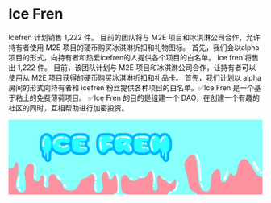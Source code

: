 # Ice Fren

Icefren 计划销售 1,222 件。 目前的团队将与 M2E 项目和冰淇淋公司合作，允许持有者使用 M2E 项目的硬币购买冰淇淋折扣和礼物图标。 首先，我们会以alpha项目的形式，向持有者和热爱icefren的人提供各个项目的白名单。 Ice fren 将售出 1,222 件。 目前，该团队计划与 M2E 项目和冰淇淋公司合作，让持有者可以使用从 M2E 项目获得的硬币购买冰淇淋折扣和礼品卡。 首先，我们计划以 alpha 房间的形式向持有者和 icefren 粉丝提供各种项目的白名单。✅Ice Fren 是一个基于粘土的免费薄荷项目。
✅Ice Fren 的目的是组建一个 DAO，在创建一个有趣的社区的同时，互相帮助进行加密投资。

![NFT](微信截图_20220827115157.png)




